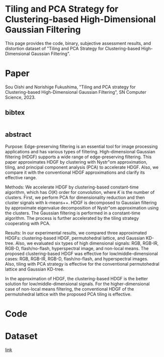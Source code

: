 # Tiling and PCA Strategy for Clustering-based High-Dimensional Gaussian Filtering
This page provides the code, binary, subjective assessment results, and distortion dataset of "Tiling and PCA Strategy for Clustering-based High-Dimensional Gaussian Filtering".

# Paper
Sou Oishi and Norishige Fukushima, "Tiling and PCA strategy for Clustering-based High-Dimensional Gaussian Filtering", SN Computer Science, 2023.

## bibtex
```
```
## abstract
Purpose: Edge-preserving filtering is an essential tool for image processing applications and has various types of filtering.
High-dimensional Gaussian filtering (HDGF) supports a wide range of edge-preserving filtering.
This paper approximates HDGF by clustering with Nystr\"om approximation, tiling, and principal component analysis (PCA) to accelerate HDGF.
Also, we compare it with the conventional HDGF approximations and clarify its effective range.

Methods:
We accelerate HDGF by clustering-based constant-time algorithm, which has $O(K)$ order for convolution, where $K$ is the number of clusters.
First, we perform PCA for dimensionality reduction and then cluster signals with k-means++.
HDGF is decomposed to Gaussian filtering by approximate eigenvalue decomposition of Nystr\"om approximation using the clusters.
The Gaussian filtering is performed in a constant-time algorithm.
The process is further accelerated by the tiling strategy cooperating with PCA.

Results: In our experimental results, we compared three approximated HDGFs: clustering-based HDGF, permutohedral lattice, and Gaussian KD-tree.
Also, we evaluated six types of high dimensional signals: RGB, RGB-IR, RGB-D, flash/no-flash, hyperspectral image, and non-local means.
The proposed clustering-based HDGF was effective for low/middle-dimensional cases: RGB, RGB-IR, RGB-D, flash/no-flash, and hyperspectral images.
Also, tiling with PCA strategy is effective for the conventional permutohedral lattice and Gaussian KD-tree.

In the approximation of HDGF, the clustering-based HDGF is the better solution for low/middle-dimensional signals.
For the higher-dimensional case of non-local means filtering, the conventional HDGF of the permutohedral lattice with the proposed PCA tiling is effective.

# Code

# Dataset
[link](https://github.com/norishigefukushima/TilingPCA4CHDGF/tree/main/clusteringBasedBilateralFilterTest/img)



